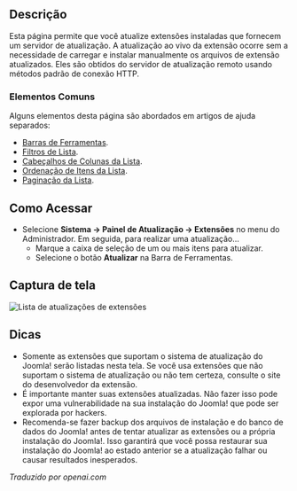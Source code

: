 <!-- Filename: Help4.x:Extensions:_Update / Display title: Extensões: Atualização -->

## Descrição

Esta página permite que você atualize extensões instaladas que fornecem um servidor de atualização. A atualização ao vivo da extensão ocorre sem a necessidade de carregar e instalar manualmente os arquivos de extensão atualizados. Eles são obtidos do servidor de atualização remoto usando métodos padrão de conexão HTTP.

### Elementos Comuns

Alguns elementos desta página são abordados em artigos de ajuda separados:

* [Barras de Ferramentas](jdocmanual?article=help/common-elements/toolbars).
* [Filtros de Lista](jdocmanual?article=help/common-elements/list-filters).
* [Cabeçalhos de Colunas da Lista](jdocmanual?article=help/common-elements/list-column-headers).
* [Ordenação de Itens da Lista](jdocmanual?article=help/common-elements/list-ordering).
* [Paginação da Lista](jdocmanual?article=help/common-elements/list-pagination).

## Como Acessar

- Selecione **Sistema → Painel de Atualização → Extensões** no menu
  do Administrador. Em seguida, para realizar uma atualização...
  - Marque a caixa de seleção de um ou mais itens para atualizar.
  - Selecione o botão **Atualizar** na Barra de Ferramentas.

## Captura de tela

![Lista de atualizações de extensões](../../../pt/images/extensions/update-list.png)

## Dicas

- Somente as extensões que suportam o sistema de atualização do Joomla! serão listadas nesta tela. Se você usa extensões que não suportam o sistema de atualização ou não tem certeza, consulte o site do desenvolvedor da extensão.
- É importante manter suas extensões atualizadas. Não fazer isso pode expor uma vulnerabilidade na sua instalação do Joomla! que pode ser explorada por hackers.
- Recomenda-se fazer backup dos arquivos de instalação e do banco de dados do Joomla! antes de tentar atualizar as extensões ou a própria instalação do Joomla!. Isso garantirá que você possa restaurar sua instalação do Joomla! ao estado anterior se a atualização falhar ou causar resultados inesperados.

*Traduzido por openai.com*

